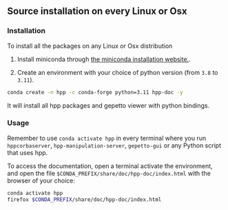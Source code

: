 ## Source installation on every Linux or Osx

### Installation
To install all the packages on any Linux or Osx distribution

  1. Install miniconda through [the miniconda installation website.](https://docs.conda.io/en/latest/miniconda.html).

  2. Create an environment with your choice of python version (from `3.8` to `3.11`).

```bash
conda create -n hpp -c conda-forge python=3.11 hpp-doc -y
```

It will install all hpp packages and gepetto viewer with python bindings.

### Usage
Remember to use `conda activate hpp` in every terminal where you run `hppcorbaserver`, `hpp-manipulation-server`, `gepetto-gui` or any Python script that uses hpp.

To access the documentation, open a terminal activate the environment, and open the file `$CONDA_PREFIX/share/doc/hpp-doc/index.html` with the browser of your choice:

```bash
conda activate hpp
firefox $CONDA_PREFIX/share/doc/hpp-doc/index.html
```
